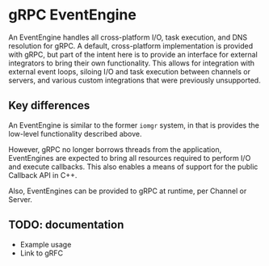 # gRPC EventEngine

An EventEngine handles all cross-platform I/O, task execution, and DNS
resolution for gRPC. A default, cross-platform implementation is provided with
gRPC, but part of the intent here is to provide an interface for external
integrators to bring their own functionality. This allows for integration with
external event loops, siloing I/O and task execution between channels or
servers, and various custom integrations that were previously unsupported.

## Key differences

An EventEngine is similar to the former `iomgr` system, in that is provides the
low-level functionality described above.

However, gRPC no longer borrows threads from the application, EventEngines are
expected to bring all resources required to perform I/O and execute callbacks.
This also enables a means of support for the public Callback API in C++.

Also, EventEngines can be provided to gRPC at runtime, per Channel or Server.

## TODO: documentation

* Example usage
* Link to gRFC
